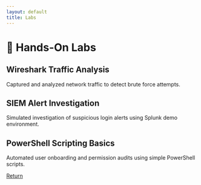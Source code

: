 ```yaml
---
layout: default
title: Labs
---
```


# 🧪 Hands-On Labs

## Wireshark Traffic Analysis
Captured and analyzed network traffic to detect brute force attempts.

## SIEM Alert Investigation
Simulated investigation of suspicious login alerts using Splunk demo environment.

## PowerShell Scripting Basics
Automated user onboarding and permission audits using simple PowerShell scripts.


[Return](index.md)
